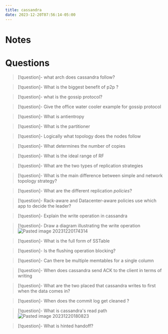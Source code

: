 ```yaml
---
title: cassandra
date: 2023-12-20T07:56:14-05:00
---
```


# Notes

# Questions

> [!question]- what arch does cassandra follow?

> [!question]- What is the biggest benefit of p2p ?

> [!question]- what is the gossip protocol?

> [!question]- Give the office water cooler example for gossip protocol

> [!question]- What is antientropy

> [!question]- What is the partitioner

> [!question]- Logically what topology does the nodes follow

> [!question]- What determines the number of copies

> [!question]- What is the ideal range of RF

> [!question]- What are the two types of replication strategies

> [!question]- What is the main difference between simple and network topology strategy?

> [!question]- What are the different replication *policies*?

> [!question]- Rack-aware and Datacenter-aware policies use which app to decide the leader?

> [!question]- Explain the write operation in cassandra

> [!question]- Draw a diagram illustrating the write operation
> ![Pasted image 20231220174314](../assets/Pasted%20image%2020231220174314.png)

> [!question]- What is the full form of SSTable

> [!question]- Is the flushing operation blocking?

> [!question]- Can there be multiple memtables for a single column

> [!question]- When does cassandra send ACK to the client in terms of writing

> [!question]- What are the two placed that cassandra writes to first when the data comes in?

> [!question]- When does the commit log get cleaned ?

> [!question]- What is cassandra's read path
> ![Pasted image 20231220180823](../assets/Pasted%20image%2020231220180823.png)

> [!question]- What is hinted handoff?

